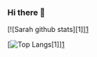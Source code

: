 ### Hi there 👋

<!--
**sarah-rfs/sarah-rfs** is a ✨ _special_ ✨ repository because its `README.md` (this file) appears on your GitHub profile.

Here are some ideas to get you started:

- 🔭 I’m currently working on ...
- 🌱 I’m currently learning ...
- 👯 I’m looking to collaborate on ...
- 🤔 I’m looking for help with ...
- 💬 Ask me about ...
- 📫 How to reach me: ...
- 😄 Pronouns: ...
- ⚡ Fun fact: ...
-->

[![Sarah github stats][1]][1](https://github-readme-stats.vercel.app/api?username=sarah-rfs&show_icons=true&theme=tokyonight)

[![Top Langs](https://github-readme-stats.vercel.app/api/top-langs/?username=sarah-rfs)[1]][1](https://github-readme-stats.vercel.app/api?username=sarah-rfs&show_icons=true&theme=tokyonight)

